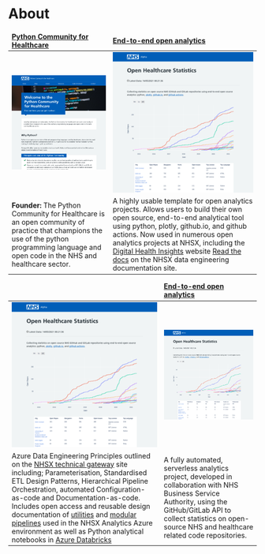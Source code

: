 # About

<table>
	<thead>
		<td>
			<b><a href="https://nhs-pycom.net/">Python Community for Healthcare</a></b>
		</td>
		<td>
			<b><a href="https://nhsx.github.io/open-health-statistics/">End-to-end open analytics</a></b>
		</td>
	</thead>
	<tr>
		<td>
			<a href="https://nhs-pycom.net/"><img width="350" alt="pycom" src="/img/pycom.png">
		</td>
		<td>
			<a href="https://github.com/nhsx/open-analytics-template"><img width="350" alt="render-one" src="/img/open_health.png"></a>
		</td>
	</tr>
	<tr>
		<td>
			<b>Founder:</b> The Python Community for Healthcare is an open community of practice that champions the use of the python programming language and open code in the NHS and healthcare sector.
		</td>
		<td>
			A highly usable template for open analytics projects. Allows users to build their own open source, end-to-end analytical tool using python, plotly, github.io, and github actions. Now used in numerous open analytics projects at NHSX, including the <a href="https://nhsx.github.io/digital-health-insights/">Digital Health Insights</a> website <a href="https://nhsx.github.io/au-data-engineering/openanalyticstemplate.html">Read the docs</a> on the NHSX data engineering documentation site.
		</td>
	</tr>
</table>
<table>
	<thead>
		<td>
			<b><a href="https://nhsx.github.io/AnalyticsUnit/azure-de-principles.html"></a></b>
		</td>
		<td>
			<b><a href="https://nhsx.github.io/open-health-statistics/">End-to-end open analytics</a></b>
		</td>
	</thead>
	<tr>
		<td>
			<a href="https://nhsx.github.io/AnalyticsUnit/azure-de-principles.html"><img width="350" alt="render-one" src="/img/open_health.png"></a>
		</td>
		<td>
			<a href="https://nhsx.github.io/open-health-statistics/"><img width="350" alt="render-one" src="/img/open_health.png"></a>
		</td>
	</tr>
	<tr>
		<td>
			Azure Data Engineering Principles outlined on the <a href="https://nhsx.github.io/AnalyticsUnit/azure-de-principles.html">NHSX technical gateway</a> site including; Parameterisation, Standardised ETL Design Patterns, Hierarchical Pipeline Orchestration, automated Configuration-as-code and Documentation-as-code. Includes open access and reusable design documentation of <a href="https://nhsx.github.io/au-data-engineering/adfutilities.html">utilities</a> and <a href="https://nhsx.github.io/au-data-engineering/adfpipelines.html">modular pipelines</a> used in the NHSX Analytics Azure environment as well as Python analytical notebooks in <a href="https://github.com/nhsx/au-azure-databricks">Azure Databricks</a>
		</td>
		<td>
			A fully automated, serverless analytics project, developed in collaboration with NHS Business Service Authority, using the GitHub/GitLab API to collect statistics on open-source NHS and healthcare related code repositories.
		</td>
	</tr>
</table>

<!--
**craig-shenton/craig-shenton** is a ✨ _special_ ✨ repository because its `README.md` (this file) appears on your GitHub profile. -->
